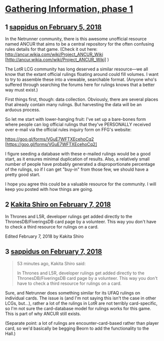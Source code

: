 # [Gathering Information, phase 1](https://community.fantasyflightgames.com/topic/269156-gathering-information-phase-1/)

## 1 [sappidus on February 5, 2018](https://community.fantasyflightgames.com/topic/269156-gathering-information-phase-1/?do=findComment&comment=3200841)

In the Netrunner community, there is this awesome unofficial resource named ANCUR that aims to be a central repository for the often confusing rules details for that game. (Check it out here: http://ancur.wikia.com/wiki/Project_ANCUR_Wiki [http://ancur.wikia.com/wiki/Project_ANCUR_Wiki] )

The LotR LCG community has long deserved a similar resource—we all know that the extant official rulings floating around could fill volumes. I want to try to assemble these into a viewable, searchable format. (Anyone who's suffered through searching the forums here for rulings knows that a better way must exist.)

First things first, though: data collection. Obviously, there are several places that already contain many rulings. But harvesting the data will be an arduous process.

So let me start with lower-hanging fruit: I've set up a bare-bones form where people can log official rulings that they've PERSONALLY received over e-mail via the official rules inquiry form on FFG's website:

https://goo.gl/forms/VGuE7WFTXEcehoCq2 [https://goo.gl/forms/VGuE7WFTXEcehoCq2]

I figure seeding a database with these e-mailed rulings would be a good start, as it ensures minimal duplication of results. Also, a relatively small number of people have probably generated a disproportionate percentage of the rulings, so if I can get "buy-in" from those few, we should have a pretty good start.

I hope you agree this could be a valuable resource for the community. I will keep you posted with how things are going.

## 2 [Kakita Shiro on February 7, 2018](https://community.fantasyflightgames.com/topic/269156-gathering-information-phase-1/?do=findComment&comment=3204105)

In Thrones and L5R, developer rulings get added directly to the ThronesDB/FiveringsDB card page by a volunteer. This way you don't have to check a third resource for rulings on a card.

Edited February 7, 2018 by Kakita Shiro

## 3 [sappidus on February 7, 2018](https://community.fantasyflightgames.com/topic/269156-gathering-information-phase-1/?do=findComment&comment=3204192)

> 53 minutes ago, Kakita Shiro said:
> 
> In Thrones and L5R, developer rulings get added directly to the ThronesDB/FiveringsDB card page by a volunteer. This way you don't have to check a third resource for rulings on a card.

Sure, and Netrunner does something similar for its UFAQ rulings on individual cards. The issue is (and I'm not saying this isn't the case in other LCGs, but…), rather a lot of the rulings in LotR are not terribly card-specific, so I'm not sure the card-database model for rulings works for this game. This is part of why ANCUR still exists.

(Separate point: a lot of rulings are encounter-card-based rather than player card, so we'd basically be begging Beorn to add the functionality to the Hall.)

